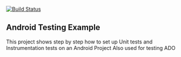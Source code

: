 [![Build Status](https://dev.azure.com/tejshreeyeole/AzurePipelineTest/_apis/build/status/TejshreeYeole.Android-Tests-Example?branchName=master)](https://dev.azure.com/tejshreeyeole/AzurePipelineTest/_build/latest?definitionId=4&branchName=master)
## Android Testing Example

This project shows step by step how to set up Unit tests and Instrumentation tests on an Android Project
Also used for testing ADO